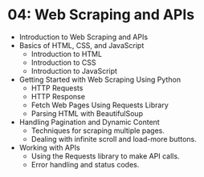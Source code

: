 # 04: Web Scraping and APIs
- Introduction to Web Scraping and APIs
- Basics of HTML, CSS, and JavaScript
  - Introduction to HTML
  - Introduction to CSS
  - Introduction to JavaScript
- Getting Started with Web Scraping Using Python
  - HTTP Requests
  - HTTP Response
  - Fetch Web Pages Using Requests Library
  - Parsing HTML with BeautifulSoup
- Handling Pagination and Dynamic Content
  - Techniques for scraping multiple pages.
  - Dealing with infinite scroll and load-more buttons.
- Working with APIs
  - Using the Requests library to make API calls.
  - Error handling and status codes.
